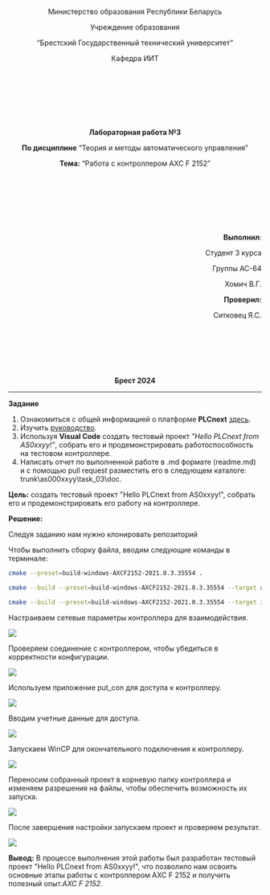 <p align="center">Министерство образования Республики Беларусь</p>
<p align="center">Учреждение образования</p>
<p align="center">“Брестский Государственный технический университет”</p>
<p align="center">Кафедра ИИТ</p>
<br><br><br><br><br><br>
<p align="center"><strong>Лабораторная работа №3</strong></p>
<p align="center"><strong>По дисциплине</strong> “Теория и методы автоматического управления”</p>
<p align="center"><strong>Тема:</strong> “Работа с контроллером AXC F 2152”</p>
<br><br><br><br><br><br>
<p align="right"><strong>Выполнил</strong>:</p>
<p align="right">Студент 3 курса</p>
<p align="right">Группы АС-64</p>
<p align="right">Хомич В.Г.</p>
<p align="right"><strong>Проверил:</strong></p>
<p align="right">Ситковец Я.С.</p>
<br><br><br><br><br>
<p align="center"><strong>Брест 2024</strong></p>

---

**Задание**

1. Ознакомиться с общей информацией о платформе **PLCnext** [здесь](https://www.plcnext.help/te/About/Home.htm).
2. Изучить [руководство](https://github.com/savushkin-r-d/PLCnext-howto/tree/master/HowTo%20build%20program%20Hello%20PLCnext).
3. Используя **Visual Code** создать тестовый проект *"Hello PLCnext from AS0xxyy!"*, собрать его и продемонстрировать работоспособность на тестовом контроллере.
4. Написать отчет по выполненной работе в .md формате (readme.md) и с помощью pull request разместить его в следующем каталоге: trunk\as000xxyy\task_03\doc.


<p> <strong>Цель:</strong> создать тестовый проект "Hello PLCnext from AS0xxyy!", собрать его и продемонстрировать его работу на контроллере.</p>

<p> <strong>Решение:</strong> </p>

<p>Следуя заданию нам нужно клонировать репозиторий</p>

<p>Чтобы выполнить сборку файла, вводим следующие команды в терминале:</p>


 ``` bash
cmake --preset=build-windows-AXCF2152-2021.0.3.35554 .
```


 ``` bash
cmake --build --preset=build-windows-AXCF2152-2021.0.3.35554 --target all
```



 ``` bash
cmake --build --preset=build-windows-AXCF2152-2021.0.3.35554 --target install
```

<p>Настраиваем сетевые параметры контроллера для взаимодействия.</p>

![](img/connection.png)  

<p>Проверяем соединение с контроллером, чтобы убедиться в корректности конфигурации.</p>

![](img/net_config.png)  

<p>Используем приложение put_con для доступа к контроллеру.</p>

![](img/put_con.png) 

<p>Вводим учетные данные для доступа.</p>

![](img/put_log_pass.png) 

<p>Запускаем WinCP для окончательного подключения к контроллеру.</p>

![](img/cp_conn.png) 

<p>Переносим собранный проект в корневую папку контроллера и изменяем разрешения на файлы, чтобы обеспечить возможность их запуска.</p>

![](img/set_pirint.png) 

<p>После завершения настройки запускаем проект и проверяем результат.</p>

![](img/result.png) 

<p> <strong>Вывод:</strong> В процессе выполнения этой работы был разработан тестовый проект "Hello PLCnext from AS0xxyy!", что позволило нам освоить основные этапы работы с контроллером AXC F 2152 и получить полезный опыт.<em>AXC F 2152</em>.</p>